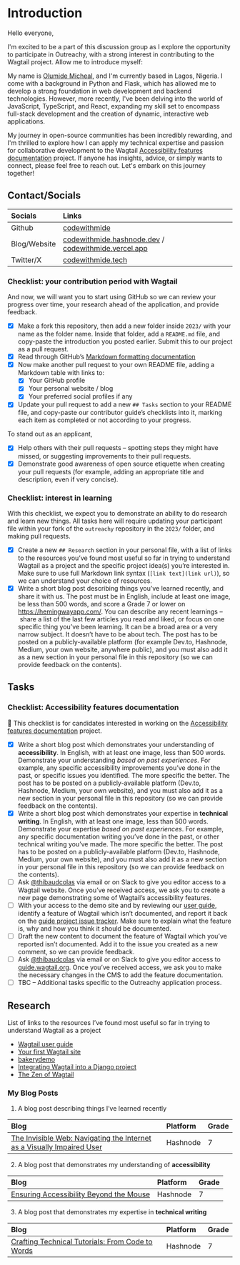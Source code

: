 # Introduction

Hello everyone,

I'm excited to be a part of this discussion group as I explore the opportunity to participate in Outreachy, with a strong interest in contributing to the Wagtail project. Allow me to introduce myself:

My name is [Olumide Micheal](https://codewithmide.vercel.app/), and I'm currently based in Lagos, Nigeria. I come with a background in Python and Flask, which has allowed me to develop a strong foundation in web development and backend technologies. However, more recently, I've been delving into the world of JavaScript, TypeScript, and React, expanding my skill set to encompass full-stack development and the creation of dynamic, interactive web applications.

My journey in open-source communities has been incredibly rewarding, and I'm thrilled to explore how I can apply my technical expertise and passion for collaborative development to the Wagtail [Accessibility features documentation](https://www.outreachy.org/outreachy-december-2023-internship-round/communities/wagtail/#accessibility-features-documentation) project. If anyone has insights, advice, or simply wants to connect, please feel free to reach out. Let's embark on this journey together!

## Contact/Socials

|Socials| Links |
|:--|:---|
|Github | [codewithmide](https://github.com/wagtail/wagtail/wiki/Wagtail-sub-teams#accessibility)|
|Blog/Website| [codewithmide.hashnode.dev](https://codewithmide.hashnode.dev/) / [codewithmide.vercel.app](https://codewithmide.vercel.app/)
|Twitter/X| [codewithmide.tech](https://twitter.com/Olumide______)|

### Checklist: your contribution period with Wagtail

And now, we will want you to start using GitHub so we can review your progress over time, your research ahead of the application, and provide feedback.

- [x] Make a fork this repository, then add a new folder inside `2023/` with your name as the folder name. Inside that folder, add a `README.md` file, and copy-paste the introduction you posted earlier. Submit this to our project as a pull request.
- [x] Read through GitHub’s [Markdown formatting documentation](https://docs.github.com/en/get-started/writing-on-github/getting-started-with-writing-and-formatting-on-github/basic-writing-and-formatting-syntax)
- [x] Now make another pull request to your own README file, adding a Markdown table with links to:
  - [x] Your GitHub profile
  - [x] Your personal website / blog
  - [x] Your preferred social profiles if any
- [x] Update your pull request to add a new `## Tasks` section to your README file, and copy-paste our contributor guide’s checklists into it, marking each item as completed or not according to your progress.

To stand out as an applicant,

- [x] Help others with their pull requests – spotting steps they might have missed, or suggesting improvements to their pull requests.
- [x] Demonstrate good awareness of open source etiquette when creating your pull requests (for example, adding an appropriate title and description, even if very concise).

### Checklist: interest in learning

With this checklist, we expect you to demonstrate an ability to do research and learn new things. All tasks here will require updating your participant file within your fork of the `outreachy` repository in the `2023/` folder, and making pull requests.

- [x] Create a new `## Research` section in your personal file, with a list of links to the resources you’ve found most useful so far in trying to understand Wagtail as a project and the specific project idea(s) you’re interested in. Make sure to use full Markdown link syntax (`[link text](link url)`), so we can understand your choice of resources.
- [x] Write a short blog post describing things you’ve learned recently, and share it with us. The post must be in English, include at least one image, be less than 500 words, and score a Grade 7 or lower on <https://hemingwayapp.com/>. You can describe any recent learnings – share a list of the last few articles you read and liked, or focus on one specific thing you’ve been learning. It can be a broad area or a very narrow subject. It doesn’t have to be about tech. The post has to be posted on a publicly-available platform (for example Dev.to, Hashnode, Medium, your own website, anywhere public), and you must also add it as a new section in your personal file in this repository (so we can provide feedback on the contents).

## Tasks

### Checklist: Accessibility features documentation

🚧 This checklist is for candidates interested in working on the [Accessibility features documentation](https://github.com/wagtail/outreachy/blob/main/project-ideas.md#accessibility-features-documentation) project.

- [x] Write a short blog post which demonstrates your understanding of **accessibility**. In English, with at least one image, less than 500 words. Demonstrate your understanding _based on past experiences_. For example, any specific accessibility improvements you’ve done in the past, or specific issues you identified. The more specific the better. The post has to be posted on a publicly-available platform (Dev.to, Hashnode, Medium, your own website), and you must also add it as a new section in your personal file in this repository (so we can provide feedback on the contents).
- [x] Write a short blog post which demonstrates your expertise in **technical writing**. In English, with at least one image, less than 500 words. Demonstrate your expertise _based on past experiences_. For example, any specific documentation writing you’ve done in the past, or other technical writing you’ve made. The more specific the better. The post has to be posted on a publicly-available platform (Dev.to, Hashnode, Medium, your own website), and you must also add it as a new section in your personal file in this repository (so we can provide feedback on the contents).
- [ ] Ask [@thibaudcolas](https://github.com/thibaudcolas) via email or on Slack to give you editor access to a Wagtail website. Once you’ve received access, we ask you to create a new page demonstrating some of Wagtail’s accessibility features.
- [ ] With your access to the demo site and by reviewing our [user guide](https://guide.wagtail.org/), identify a feature of Wagtail which isn’t documented, and report it back on the [guide project issue tracker](https://github.com/wagtail/guide/issues). Make sure to explain what the feature is, why and how you think it should be documented.
- [ ] Draft the new content to document the feature of Wagtail which you’ve reported isn’t documented. Add it to the issue you created as a new comment, so we can provide feedback.
- [ ] Ask [@thibaudcolas](https://github.com/thibaudcolas) via email or on Slack to give you editor access to [guide.wagtail.org](https://guide.wagtail.org/). Once you’ve received access, we ask you to make the necessary changes in the CMS to add the feature documentation.
- [ ] TBC – Additional tasks specific to the Outreachy application process.

## Research

List of links to the resources I’ve found most useful so far in trying to understand Wagtail as a project

- [Wagtail user guide](https://guide.wagtail.org/en-latest/)
- [Your first Wagtail site](https://docs.wagtail.org/en/stable/getting_started/tutorial.html)
- [bakerydemo](https://github.com/wagtail/bakerydemo)
- [Integrating Wagtail into a Django project](https://docs.wagtail.org/en/stable/getting_started/integrating_into_django.html)
- [The Zen of Wagtail](https://docs.wagtail.org/en/stable/getting_started/the_zen_of_wagtail.html)

### My Blog Posts

1. A blog post describing things I’ve learned recently

|Blog|Platform|Grade|
|:--|:---|:---|
|[The Invisible Web: Navigating the Internet as a Visually Impaired User](https://codewithmide.hashnode.dev/the-invisible-web-navigating-the-internet-as-a-visually-impaired-user)|Hashnode|7|

2. A blog post that demonstrates my understanding of **accessibility**

|Blog|Platform|Grade|
|:--|:---|:---|
|[Ensuring Accessibility Beyond the Mouse](https://codewithmide.hashnode.dev/ensuring-accessibility-beyond-the-mouse)|Hashnode|7|

3. A blog post that demonstrates my expertise in **technical writing**

|Blog|Platform|Grade|
|:--|:---|:---|
|[Crafting Technical Tutorials: From Code to Words](https://codewithmide.hashnode.dev/crafting-technical-tutorials-from-code-to-words)|Hashnode|7|
